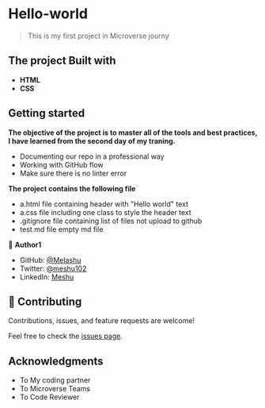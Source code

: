 # Hello-world
> This is my first project in Microverse journy 

## **The project Built with**

- **HTML**
- **CSS**

## Getting started 
**The objective of the project is to master all of the tools and best practices, I have learned from the second day of my traning.**
- Documenting our repo in a professional way
- Working with GitHub flow 
- Make sure there is no linter error 

**The project contains the following file**
- a.html file containing header with "Hello world" text
- a.css file including one class to style the header text
- .gitignore file containing list of files not upload to github 
- test.md file empty md file 

👤 **Author1**

- GitHub: [@Melashu](https://github.com/melashu)
- Twitter: [@meshu102](https://twitter.com/meshu102)
- LinkedIn:  [Meshu](https://www.linkedin.com/in/melashu-amare-033a50b8/)

## 🤝 Contributing

Contributions, issues, and feature requests are welcome!

Feel free to check the [issues page](https://github.com/melashu/Hello-world/issues).

## Acknowledgments

- To My coding partner
- To Microverse Teams
- To Code Reviewer


